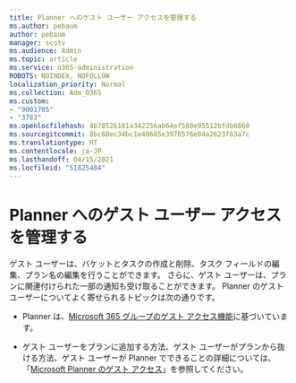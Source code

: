 ```yaml
---
title: Planner へのゲスト ユーザー アクセスを管理する
ms.author: pebaum
author: pebaum
manager: scotv
ms.audience: Admin
ms.topic: article
ms.service: o365-administration
ROBOTS: NOINDEX, NOFOLLOW
localization_priority: Normal
ms.collection: Adm_O365
ms.custom:
- "9001705"
- "3783"
ms.openlocfilehash: 4b7852b101a342256ab64ef580e95512bfdb6860
ms.sourcegitcommit: 8bc60ec34bc1e40685e3976576e04a2623f63a7c
ms.translationtype: HT
ms.contentlocale: ja-JP
ms.lasthandoff: 04/15/2021
ms.locfileid: "51825484"
---
```

# <a name="manage-guest-user-access-to-planner"></a>Planner へのゲスト ユーザー アクセスを管理する

ゲスト ユーザーは、バケットとタスクの作成と削除、タスク フィールドの編集、プラン名の編集を行うことができます。 さらに、ゲスト ユーザーは、プランに関連付けられた一部の通知も受け取ることができます。 Planner のゲスト ユーザーについてよく寄せられるトピックは次の通りです。

- Planner は、[Microsoft 365 グループのゲスト アクセス機能](https://support.office.com/article/Adding-guests-to-Office-365-Groups-bfc7a840-868f-4fd6-a390-f347bf51aff6)に基づいています。 

- ゲスト ユーザーをプランに追加する方法、ゲスト ユーザーがプランから抜ける方法、ゲスト ユーザーが Planner でできることの詳細については、「[Microsoft Planner のゲスト アクセス](https://support.office.com/article/Guest-access-in-Microsoft-Planner-cc5d7f96-dced-4da4-ab62-08c72d9759c6)」を参照してください。
